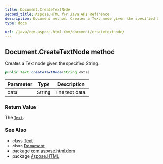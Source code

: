 ```yaml
---
title: Document.CreateTextNode
second_title: Aspose.HTML for Java API Reference
description: Document method. Creates a Text node given the specified String
type: docs

url: /java/com.aspose.html.dom/document/createtextnode/
---
```

## Document.CreateTextNode method

Creates a Text node given the specified String.

```java
public Text CreateTextNode(String data)
```

| Parameter | Type | Description |
| --- | --- | --- |
| data | String | The text data. |

### Return Value

The [`Text`](../../text/).

### See Also

* class [Text](../../text/)
* class [Document](../)
* package [com.aspose.html.dom](../../../com.aspose.html.dom/)
* package [Aspose.HTML](../../../)
